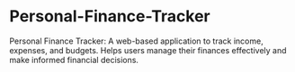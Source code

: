 # Personal-Finance-Tracker
Personal Finance Tracker: A web-based application to track income, expenses, and budgets. Helps users manage their finances effectively and make informed financial decisions.

